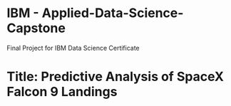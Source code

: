 # IBM - Applied-Data-Science-Capstone
Final Project for IBM Data Science Certificate

# Title: Predictive Analysis of SpaceX Falcon 9 Landings

